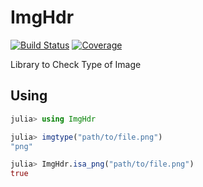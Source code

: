 # ImgHdr

[![Build Status](https://travis-ci.org/Agent-Hellboy/ImgHdr.jl.svg?branch=main)](https://travis-ci.org/Agent-Hellboy/ImgHdr.jl)
[![Coverage](https://codecov.io/gh/Agent-Hellboy/ImgHdr.jl/branch/main/graph/badge.svg)](https://codecov.io/gh/Agent-Hellboy/ImgHdr.jl)

Library to Check Type of Image
    

## Using

```julia
julia> using ImgHdr

julia> imgtype("path/to/file.png")
"png"

julia> ImgHdr.isa_png("path/to/file.png")
true
```
